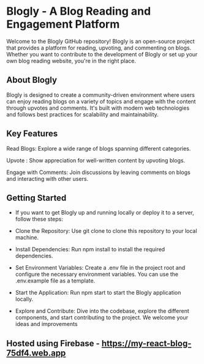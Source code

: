 # **Blogly - A Blog Reading and Engagement Platform**

Welcome to the Blogly GitHub repository! Blogly is an open-source project that provides a platform for reading, upvoting, and commenting on blogs. Whether you want to contribute to the development of Blogly or set up your own blog reading website, you're in the right place.

## About Blogly

Blogly is designed to create a community-driven environment where users can enjoy reading blogs on a variety of topics and engage with the content through upvotes and comments. It's built with modern web technologies and follows best practices for scalability and maintainability.


## Key Features

Read Blogs: Explore a wide range of blogs spanning different categories.

Upvote : Show appreciation for well-written content by upvoting blogs.

Engage with Comments: Join discussions by leaving comments on blogs and interacting with other users.

## Getting Started

- If you want to get Blogly up and running locally or deploy it to a server, follow these steps:

- Clone the Repository: Use git clone to clone this repository to your local machine.

- Install Dependencies: Run npm install to install the required dependencies.

- Set Environment Variables: Create a .env file in the project root and configure the necessary 
  environment variables. You can use the .env.example file as a template.

- Start the Application: Run npm start to start the Blogly application locally.

- Explore and Contribute: Dive into the codebase, explore the different components, and start contributing to the project. We welcome your ideas and improvements

## Hosted using Firebase - https://my-react-blog-75df4.web.app

 
